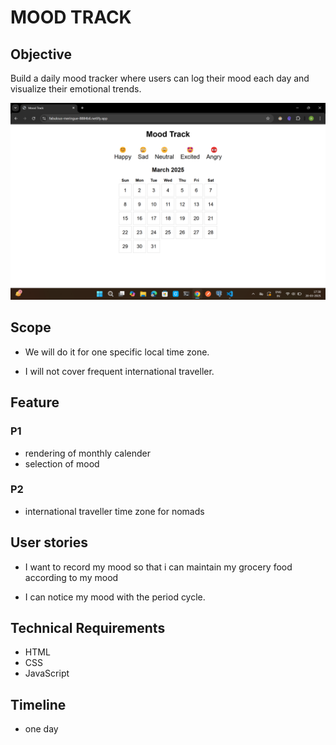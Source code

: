 # MOOD TRACK

## Objective

Build a daily mood tracker where users can log their mood each day and visualize their emotional trends.

![alt text](https://github.com/Abhishekharsh007/Mood_Track/blob/main/imgi.png?raw=true)

## Scope

- We will do it for one specific local time zone.

- I will not cover frequent international traveller. 

## Feature

### P1
- rendering of monthly calender
- selection of mood

### P2
- international traveller time zone for nomads

## User stories

- I want to record my mood so that i can maintain my grocery food according to my mood

- I can notice my mood with the period cycle.

## Technical Requirements

- HTML
- CSS
- JavaScript

## Timeline

- one day
